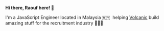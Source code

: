 **Hi there, Raouf here! 👋**

I'm a JavaScript Engineer located in Malaysia 🇲🇾&nbsp; helping [Volcanic](https://www.volcanic.com/) build amazing stuff for the recruitment industry 👨🏻‍💻
 
